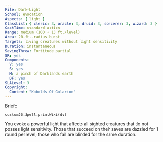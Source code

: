 ```yaml
---
File: Dark-Light
School: evocation
Aspects: [ light ]
ClassList: { cleric: 3, oracle: 3, druid: 3, sorcerer: 3, wizard: 3 }
CastTime: standard action
Range: medium (100 + 10 ft./level)
Area: 20-ft.-radius burst
Targets: living creatures without light sensitivity
Duration: instantaneous
SavingThrow: Fortitude partial
SR: yes
Components:
  V: yes
  S: yes
  M: a pinch of Darklands earth
  DF: yes
SLALevel: 3
Copyright:
  Content: "Kobolds Of Golarion"
---
```

Brief:: 

```dataviewjs
customJS.Spell.printWiki(dv)
```

You evoke a powerful light that affects all sighted creatures that do not posses light sensitivity. Those that succeed on their saves are dazzled for 1 round per level; those who fail are blinded for the same duration.
